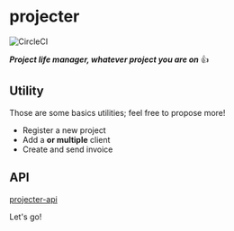 # projecter 
![CircleCI](https://circleci.com/gh/Alexandrehebertvincent/projecter.svg?style=shield)

***Project life manager, whatever project you are on*** 👍

## Utility
Those are some basics utilities; feel free to propose more!
* Register a new project
* Add a **or multiple** client
* Create and send invoice

## API
[projecter-api](https://github.com/Alexandrehebertvincent/projecter-api)

Let's go!
